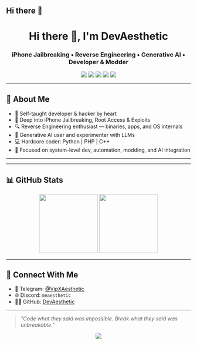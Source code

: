## Hi there 👋
<h1 align="center">Hi there 👋, I'm DevAesthetic</h1>
<h3 align="center">iPhone Jailbreaking • Reverse Engineering • Generative AI • Developer & Modder</h3>

<p align="center">
  <img src="https://img.shields.io/badge/Python-3776AB?style=flat&logo=python&logoColor=white" />
  <img src="https://img.shields.io/badge/PHP-777BB4?style=flat&logo=php&logoColor=white" />
  <img src="https://img.shields.io/badge/C++-00599C?style=flat&logo=c%2B%2B&logoColor=white" />
  <img src="https://img.shields.io/badge/Reverse%20Engineering-000000?style=flat&logo=gnubash&logoColor=white" />
  <img src="https://img.shields.io/badge/Jailbreak-iOS-black?style=flat&logo=apple&logoColor=white" />
</p>

---

## 🧠 About Me

- 🧩 Self-taught developer & hacker by heart  
- 📱 Deep into iPhone Jailbreaking, Root Access & Exploits  
- 🔍 Reverse Engineering enthusiast — binaries, apps, and OS internals  
- 🧠 Generative AI user and experimenter with LLMs  
- 💻 Hardcore coder: Python | PHP | C++  
- 🎯 Focused on system-level dev, automation, modding, and AI integration

---
<!--
## 🧰 OS & Tools I Use

<p align="left">
  <img src="https://img.shields.io/badge/macOS-000000?style=flat&logo=apple&logoColor=white" />
  <img src="https://img.shields.io/badge/Kali%20Linux-557C94?style=flat&logo=kalilinux&logoColor=white" />
  <img src="https://img.shields.io/badge/Windows-0078D6?style=flat&logo=windows&logoColor=white" />
  <img src="https://img.shields.io/badge/VS%20Code-007ACC?style=flat&logo=visual-studio-code&logoColor=white" />
  <img src="https://img.shields.io/badge/Xcode-147EFB?style=flat&logo=xcode&logoColor=white" />
  <img src="https://img.shields.io/badge/Termux-000000?style=flat&logo=gnubash&logoColor=white" />
  <img src="https://img.shields.io/badge/IDA%20Pro-1E1E1E?style=flat&logo=data&logoColor=white" />
</p>
-->
---

## 📊 GitHub Stats

<p align="center">
  <img src="https://github-readme-stats.vercel.app/api?username=DevAesthetic&show_icons=true&theme=radical" height="160"/>
  <img src="https://github-readme-streak-stats.herokuapp.com?user=DevAesthetic&theme=radical&hide_border=false" height="160"/>
</p>



---

## 🔗 Connect With Me

- 💬 Telegram: [@VipXAesthetic](https://t.me/VipXAesthetic)  
- 🌐 Discord: `meaesthetic`  
- 🧑‍💻 GitHub: [DevAesthetic](https://github.com/DevAesthetic)

---

> *"Code what they said was impossible. Break what they said was unbreakable."*

<p align="center">
  <img src="https://komarev.com/ghpvc/?username=DevAesthetic&label=Profile%20Views&color=0e75b6&style=flat" />
</p>

<!--
**DevAesthetic/DevAesthetic** is a ✨ _special_ ✨ repository because its `README.md` (this file) appears on your GitHub profile.

Here are some ideas to get you started:

- 🔭 I’m currently working on ...
- 🌱 I’m currently learning ...
- 👯 I’m looking to collaborate on ...
- 🤔 I’m looking for help with ...
- 💬 Ask me about ...
- 📫 How to reach me: ...
- 😄 Pronouns: ...
- ⚡ Fun fact: ...
-->
